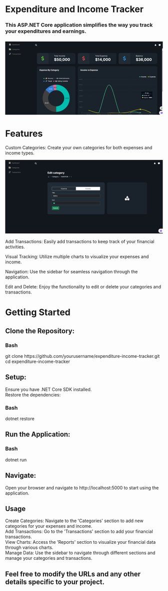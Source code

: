 <h1>Expenditure and Income Tracker</h1>
<h3>This ASP.NET Core application simplifies the way you track your expenditures and earnings.<h3>

<img src="wwwroot/Home.png" alt="Categroies">

<h1>Features</h1>
<p>Custom Categories: Create your own categories for both expenses and income types.</p>
<img src="wwwroot/Edit Category.png" alt="edit Categories">
<p>Add Transactions: Easily add transactions to keep track of your financial activities.</p>
<p>Visual Tracking: Utilize multiple charts to visualize your expenses and income.</p>
<p>Navigation: Use the sidebar for seamless navigation through the application.</p>
<p>Edit and Delete: Enjoy the functionality to edit or delete your categories and transactions.</p>

<h1>Getting Started</h1>
<h2>Clone the Repository:</h2>

<p>
<h3>Bash<br></h3>
git clone https://github.com/yourusername/expenditure-income-tracker.git<br>
cd expenditure-income-tracker<br>
</p>
<h2>Setup:</h2>
<p>
  
Ensure you have .NET Core SDK installed.<br>
Restore the dependencies:<br>
<h3>Bash<br></h3>

dotnet restore<br>
</p>
<h2>Run the Application:<br></h2>

<p>
  <h3>Bash</h3>

dotnet run<br>
<h2>Navigate:<br></h2>
</p>
<p>Open your browser and navigate to http://localhost:5000 to start using the application.</p>
<h2>Usage</h2>
<p>
Create Categories: Navigate to the 'Categories' section to add new categories for your expenses and income.<br>
Add Transactions: Go to the 'Transactions' section to add your financial transactions.<br>
View Charts: Access the 'Reports' section to visualize your financial data through various charts.<br>
Manage Data: Use the sidebar to navigate through different sections and manage your categories and transactions.<br>
</p>



<h2>Feel free to modify the URLs and any other details specific to your project.<br></h2>
